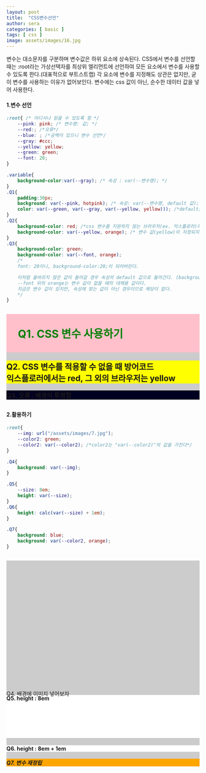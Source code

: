 ```yaml
---
layout: post
title:  "CSS변수선언"
author: sera
categories: [ basic ]
tags: [ css ]
image: assets/images/16.jpg
---
```



변수는 대소문자를 구분하며 변수값은 하위 요소에 상속된다.
CSS에서 변수를 선언할 때는 :root라는 가상선택자를 최상위 엘리먼트에 선언하여 모든 요소에서 변수를 사용할 수 있도록 한다.(대표적으로 부트스트랩)
각 요소에 변수를 지정해도 상관은 없지만, 굳이 변수를 사용하는 이유가 없어보인다.
변수에는 css 값이 아닌, 순수한 데이터 값을 넣어 사용한다.

<style>
:root{
	--pink: pink;
	--gray: #ccc;
	--yellow: yellow;
	--green: green;
	--font: 20;
	--img: url("/assets/images/16.jpg");
    --color2: green;
    --color2: var(--color2);
}
.variable{background-color:var(--gray);margin:2em 0;}
.variable>*{margin-top: 1em}
.variable h1{padding:30px;background: var(--pink, hotpink);color: var(--green, var(--gray, var(--yellow, yellow)));} 
.variable h2{background-color: red;background-color: var(--yellow, orange);}
.variable h3{background-color: green;background-color: var(--font, orange);}
.variable p{height:0;padding-top: 66.6666%; background: var(--img);background-size:contain;}
.variable h4:nth-of-type(1){--size: 8em;height: var(--size);background:white;}
.variable h4:nth-of-type(2){height: calc(var(--size) + 1em);background:white;}
.variable h5{background: blue;background: var(--color2, orange);
}
</style>

#### 1.변수 선언

```css
:root{ /* 어디서나 읽을 수 있도록 함 */ 
	--pink: pink; /* 변수명: 값; */ 
	--red:; /*오류*/
	--blue: ; /*공백이 있으니 변수 선언*/
	--gray: #ccc;
	--yellow: yellow;
	--green: green;
	--font: 20;
}

.variable{
	background-color:var(--gray); /* 속성 : var(--변수명); */
}
.Q1{
	padding:30px;
	background: var(--pink, hotpink); /* 속성: var(--변수명, default 값); */
	color: var(--green, var(--gray, var(--yellow, yellow))); /*default값도 변수로 삽입 가능하다.*/
} 
.Q2{
	background-color: red; /*css 변수를 지원하지 않는 브라우저(ex. 익스플로러)에서 적용 */
	background-color: var(--yellow, orange); /* 변수 값(yellow)이 지정되지 않은 경우 default값인 orange */
}
.Q3{
    background-color: green;
    background-color: var(--font, orange);
	/*
	font: 20이니, background-color:20;이 되어버린다.

	이처럼 올바르지 않은 값이 들어갈 경우 속성의 default 값으로 돌아간다. (background-color: transparent)
	--font 뒤의 orange는 변수 값이 없을 때의 대체용 값이다. 
	지금은 변수 값이 있지만, 속성에 맞는 값이 아닌 경우이므로 해당이 없다.
	*/
}
```
<div class="variable">
	<h1>Q1. CSS 변수 사용하기</h1>
	<h2>Q2. CSS 변수를 적용할 수 없을 때 방어코드<br>익스플로러에서는 red, 그 외의 브라우저는 yellow</h2>
	<h3>Q3. 오류 : 배경이 투명함</h3>
</div>


#### 2.활용하기

```css
:root{
	--img: url("/assets/images/7.jpg");
    --color2: green;
    --color2: var(--color2); /*color2는 "var(--color2)"의 값을 가진다*/
}

.Q4{
	background: var(--img); 
}

.Q5{
	--size: 8em;
	height: var(--size);
}
.Q6{
	height: calc(var(--size) + 1em);
}

.Q7{
    background: blue;
    background: var(--color2, orange);
}
```

<div class="variable">
	<p>Q4. 배경에 이미지 넣어보자</p>
	<h4>Q5. height : 8em</h4>
	<h4>Q6. height : 8em + 1em</h4>
	<h5>Q7. 변수 재정립</h5>
</div>


<!--
7. css변수는 javascript와 결합하여 사용 가능하다(+svg)
element.style.getPropertyValue("--color");
getComutedStyle(element).getPropertyValue("--color");
-->

